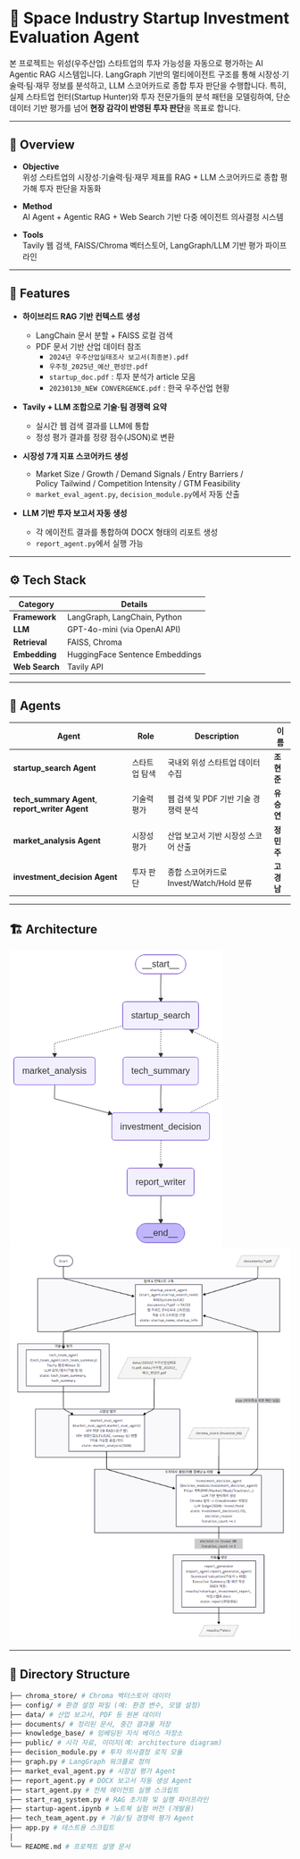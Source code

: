 # 🚀 Space Industry Startup Investment Evaluation Agent

본 프로젝트는 위성(우주산업) 스타트업의 투자 가능성을 자동으로 평가하는 AI Agentic RAG 시스템입니다.
LangGraph 기반의 멀티에이전트 구조를 통해 시장성·기술력·팀·재무 정보를 분석하고, LLM 스코어카드로 종합 투자 판단을 수행합니다.
특히, 실제 스타트업 헌터(Startup Hunter)와 투자 전문가들의 분석 패턴을 모델링하여, 단순 데이터 기반 평가를 넘어 **현장 감각이 반영된 투자 판단**을 목표로 합니다.

---

## 🧭 Overview

- **Objective**  
  위성 스타트업의 시장성·기술력·팀·재무 제표를 RAG + LLM 스코어카드로 종합 평가해 투자 판단을 자동화

- **Method**  
  AI Agent + Agentic RAG + Web Search 기반 다중 에이전트 의사결정 시스템

- **Tools**  
  Tavily 웹 검색, FAISS/Chroma 벡터스토어, LangGraph/LLM 기반 평가 파이프라인

---

## 🧩 Features

- **하이브리드 RAG 기반 컨텍스트 생성**  
  - LangChain 문서 분할 + FAISS 로컬 검색  
  - PDF 문서 기반 산업 데이터 참조  
    - `2024년 우주산업실태조사 보고서(최종본).pdf`  
    - `우주청_2025년_예산_편성안.pdf`  
    - `startup_doc.pdf` : 투자 분석가 article 모음  
    - `20230130_NEW CONVERGENCE.pdf` : 한국 우주산업 현황  

- **Tavily + LLM 조합으로 기술·팀 경쟁력 요약**  
  - 실시간 웹 검색 결과를 LLM에 통합  
  - 정성 평가 결과를 정량 점수(JSON)로 변환  

- **시장성 7개 지표 스코어카드 생성**  
  - Market Size / Growth / Demand Signals / Entry Barriers /  
    Policy Tailwind / Competition Intensity / GTM Feasibility  
  - `market_eval_agent.py`, `decision_module.py`에서 자동 산출  

- **LLM 기반 투자 보고서 자동 생성**  
  - 각 에이전트 결과를 통합하여 DOCX 형태의 리포트 생성  
  - `report_agent.py`에서 실행 가능  

---

## ⚙️ Tech Stack

| Category   | Details                           |
|-------------|------------------------------------|
| **Framework** | LangGraph, LangChain, Python |
| **LLM**        | GPT-4o-mini (via OpenAI API) |
| **Retrieval**  | FAISS, Chroma |
| **Embedding**  | HuggingFace Sentence Embeddings |
| **Web Search** | Tavily API |

---

## 🤖 Agents

| Agent                         | Role    | Description                    | 이름       |
| ----------------------------- | ------- | ------------------------------ | -------- |
| **startup_search Agent**      | 스타트업 탐색 | 국내외 위성 스타트업 데이터 수집             | **조현준**  |
| **tech_summary Agent**, **report_writer Agent**	        | 기술력 평가  | 웹 검색 및 PDF 기반 기술 경쟁력 분석        | **유승연**  |
| **market_analysis Agent**     | 시장성 평가  | 산업 보고서 기반 시장성 스코어 산출           | **정민주**  |
| **investment_decision Agent** | 투자 판단   | 종합 스코어카드로 Invest/Watch/Hold 분류 | **고경남**  |
---

## 🏗️ Architecture

![Architecture Diagram](./public/architecture_image.png)
![Agent Flow](./public/agent.png)

---

## 📁 Directory Structure

```bash
├── chroma_store/ # Chroma 벡터스토어 데이터
├── config/ # 환경 설정 파일 (예: 환경 변수, 모델 설정)
├── data/ # 산업 보고서, PDF 등 원본 데이터
├── documents/ # 정리된 문서, 중간 결과물 저장
├── knowledge_base/ # 임베딩된 지식 베이스 저장소
├── public/ # 시각 자료, 이미지(예: architecture diagram)
├── decision_module.py # 투자 의사결정 로직 모듈
├── graph.py # LangGraph 워크플로 정의
├── market_eval_agent.py # 시장성 평가 Agent
├── report_agent.py # DOCX 보고서 자동 생성 Agent
├── start_agent.py # 전체 에이전트 실행 스크립트
├── start_rag_system.py # RAG 초기화 및 실행 파이프라인
├── startup-agent.ipynb # 노트북 실험 버전 (개발용)
├── tech_team_agent.py # 기술/팀 경쟁력 평가 Agent
├── app.py # 테스트용 스크립트
│
└── README.md # 프로젝트 설명 문서
```